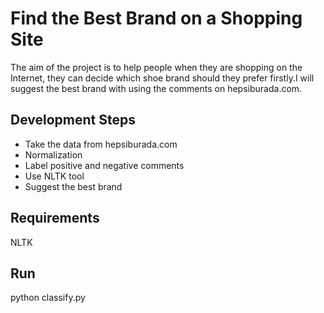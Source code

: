# Find the Best Brand on a Shopping Site

  The aim of the project is to help people when they are shopping on the Internet, they can decide which shoe brand should they prefer firstly.I will suggest the best brand with using the comments on hepsiburada.com.
  
  
## Development Steps
  
* Take the data from hepsiburada.com
* Normalization 
* Label positive and negative comments
* Use NLTK tool
* Suggest the best brand

## Requirements 
   NLTK
## Run
   python classify.py


